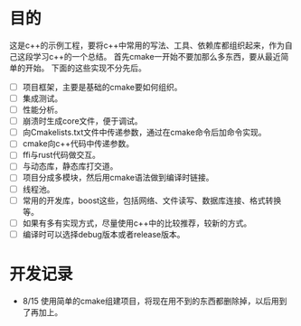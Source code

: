 # 目的
这是c++的示例工程，要将c++中常用的写法、工具、依赖库都组织起来，作为自己这段学习c++的一个总结。
首先cmake一开始不要加那么多东西，要从最近简单的开始。
下面的这些实现不分先后。
- [ ] 项目框架，主要是基础的cmake要如何组织。
- [ ] 集成测试。
- [ ] 性能分析。
- [ ] 崩溃时生成core文件，便于调试。
- [ ] 向Cmakelists.txt文件中传递参数，通过在cmake命令后加命令实现。
- [ ] cmake向c++代码中传递参数。
- [ ] ffi与rust代码做交互。
- [ ] 与动态库，静态库打交道。
- [ ] 项目分成多模块，然后用cmake语法做到编译时链接。
- [ ] 线程池。
- [ ] 常用的开发库，boost这些，包括网络、文件读写、数据库连接、格式转换等。
- [ ] 如果有多有实现方式，尽量使用c++中的比较推荐，较新的方式。
- [ ] 编译时可以选择debug版本或者release版本。
# 开发记录
- 8/15 使用简单的cmake组建项目，将现在用不到的东西都删除掉，以后用到了再加上。
